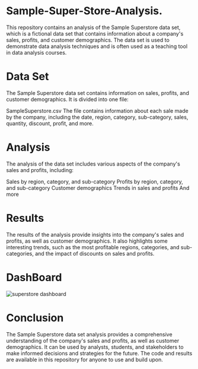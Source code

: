# Sample-Super-Store-Analysis.
This repository contains an analysis of the Sample Superstore data set, which is a fictional data set that contains information about a company's sales, profits, and customer demographics. The data set is used to demonstrate data analysis techniques and is often used as a teaching tool in data analysis courses.

# Data Set
The Sample Superstore data set contains information on sales, profits, and customer demographics. It is divided into one file:

SampleSuperstore.csv
The file contains information about each sale made by the company, including the date, region, category, sub-category, sales, quantity, discount, profit, and more.

# Analysis
The analysis of the data set includes various aspects of the company's sales and profits, including:

Sales by region, category, and sub-category
Profits by region, category, and sub-category
Customer demographics
Trends in sales and profits
And more

# Results
The results of the analysis provide insights into the company's sales and profits, as well as customer demographics. It also highlights some interesting trends, such as the most profitable regions, categories, and sub-categories, and the impact of discounts on sales and profits.

# DashBoard
![superstore dashboard](https://user-images.githubusercontent.com/113959612/226988996-fd903b5f-ee7c-4fe5-974e-d6ef0df3dc55.PNG)

# Conclusion
The Sample Superstore data set analysis provides a comprehensive understanding of the company's sales and profits, as well as customer demographics. It can be used by analysts, students, and stakeholders to make informed decisions and strategies for the future. The code and results are available in this repository for anyone to use and build upon.
